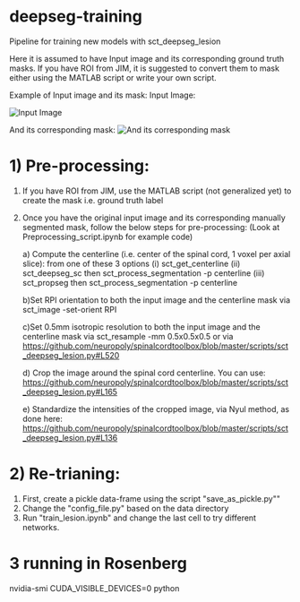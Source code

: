 # deepseg-training
Pipeline for training new models with sct_deepseg_lesion

Here it is assumed to have Input image and its corresponding ground truth masks. If you have ROI from JIM, it is suggested to convert them to mask either using the MATLAB script or write your own script.

Example of Input image and its mask:
Input Image:

![Input Image](https://github.com/sct-pipeline/deepseg-training/blob/master/Figures/Example_Input_image.png)


And its corresponding mask:
![And its corresponding mask](https://github.com/sct-pipeline/deepseg-training/blob/master/Figures/Example_Mask_image.png)




# 1) Pre-processing:

1) If you have ROI from JIM, use the MATLAB script (not generalized yet) to create the mask i.e. ground truth label
2) Once you have the original input image and its corresponding manually segmented mask, follow the below steps for pre-processing: (Look at Preprocessing_script.ipynb for example code)
  
    a) Compute the centerline (i.e. center of the spinal cord, 1 voxel per axial slice): from one of these 3 options 
      (i) sct_get_centerline 
      (ii) sct_deepseg_sc then sct_process_segmentation -p centerline 
      (iii) sct_propseg then sct_process_segmentation -p centerline
      
    b)Set RPI orientation to both the input image and the centerline mask via sct_image -set-orient RPI
    
    c)Set 0.5mm isotropic resolution to both the input image and the centerline mask via sct_resample -mm 0.5x0.5x0.5 or via          https://github.com/neuropoly/spinalcordtoolbox/blob/master/scripts/sct_deepseg_lesion.py#L520

    d) Crop the image around the spinal cord centerline. You can use:                     https://github.com/neuropoly/spinalcordtoolbox/blob/master/scripts/sct_deepseg_lesion.py#L165

    e) Standardize the intensities of the cropped image, via Nyul method, as done here:                https://github.com/neuropoly/spinalcordtoolbox/blob/master/scripts/sct_deepseg_lesion.py#L136


# 2) Re-trianing:

1) First, create a pickle data-frame using the script "save_as_pickle.py""
2) Change the "config_file.py" based on the data directory
3) Run "train_lesion.ipynb" and change the last cell to try different networks.

# 3 running in Rosenberg

nvidia-smi
CUDA_VISIBLE_DEVICES=0 python 
